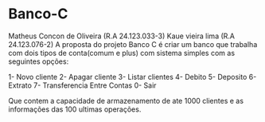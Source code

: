 # Banco-C
Matheus Concon de Oliveira (R.A 24.123.033-3)
Kaue vieira lima (R.A 24.123.076-2)
A proposta do projeto Banco C é criar um banco que trabalha com dois tipos de conta(comum e plus) com sistema simples com as seguintes opções:

1- Novo cliente
2- Apagar cliente
3- Listar clientes
4- Debito
5- Deposito
6- Extrato
7- Transferencia Entre Contas
0- Sair

Que contem a capacidade de armazenamento de ate 1000 clientes e as informações das 100 ultimas operações.
